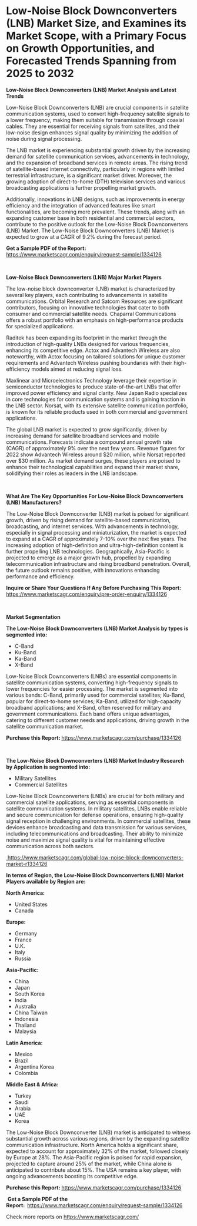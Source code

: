 <p><h1>Low-Noise Block Downconverters (LNB) Market Size, and Examines its Market Scope, with a Primary Focus on Growth Opportunities, and Forecasted Trends Spanning from 2025 to 2032</h1></p><p><strong>Low-Noise Block Downconverters (LNB) Market Analysis and Latest Trends</strong></p>
<p><p>Low-Noise Block Downconverters (LNB) are crucial components in satellite communication systems, used to convert high-frequency satellite signals to a lower frequency, making them suitable for transmission through coaxial cables. They are essential for receiving signals from satellites, and their low-noise design enhances signal quality by minimizing the addition of noise during signal processing.</p><p>The LNB market is experiencing substantial growth driven by the increasing demand for satellite communication services, advancements in technology, and the expansion of broadband services in remote areas. The rising trend of satellite-based internet connectivity, particularly in regions with limited terrestrial infrastructure, is a significant market driver. Moreover, the growing adoption of direct-to-home (DTH) television services and various broadcasting applications is further propelling market growth.</p><p>Additionally, innovations in LNB designs, such as improvements in energy efficiency and the integration of advanced features like smart functionalities, are becoming more prevalent. These trends, along with an expanding customer base in both residential and commercial sectors, contribute to the positive outlook for the Low-Noise Block Downconverters (LNB) Market. The Low-Noise Block Downconverters (LNB) Market is expected to grow at a CAGR of 9.2% during the forecast period.</p></p>
<p><strong>Get a Sample PDF of the Report:&nbsp;</strong> <a href="https://www.marketscagr.com/enquiry/request-sample/1334126?utm_campaign=2736&utm_medium=2&utm_source=Github&utm_content=ia&utm_term=27022025&utm_id=low-noise-block-downconverters-lnb">https://www.marketscagr.com/enquiry/request-sample/1334126</a></p>
<p>&nbsp;</p>
<p><strong>Low-Noise Block Downconverters (LNB) Major Market Players</strong></p>
<p><p>The low-noise block downconverter (LNB) market is characterized by several key players, each contributing to advancements in satellite communications. Orbital Research and Satcom Resources are significant contributors, focusing on innovative technologies that cater to both consumer and commercial satellite needs. Chaparral Communications offers a robust portfolio with an emphasis on high-performance products for specialized applications.</p><p>Raditek has been expanding its footprint in the market through the introduction of high-quality LNBs designed for various frequencies, enhancing its competitive edge. Actox and Advantech Wireless are also noteworthy, with Actox focusing on tailored solutions for unique customer requirements and Advantech Wireless pushing boundaries with their high-efficiency models aimed at reducing signal loss.</p><p>Maxlinear and Microelectronics Technology leverage their expertise in semiconductor technologies to produce state-of-the-art LNBs that offer improved power efficiency and signal clarity. New Japan Radio specializes in core technologies for communication systems and is gaining traction in the LNB sector. Norsat, with its extensive satellite communication portfolio, is known for its reliable products used in both commercial and government applications.</p><p>The global LNB market is expected to grow significantly, driven by increasing demand for satellite broadband services and mobile communications. Forecasts indicate a compound annual growth rate (CAGR) of approximately 9% over the next few years. Revenue figures for 2022 show Advantech Wireless around $20 million, while Norsat reported over $30 million. As market demand surges, these players are poised to enhance their technological capabilities and expand their market share, solidifying their roles as leaders in the LNB landscape.</p></p>
<p>&nbsp;</p>
<p><strong>What Are The Key Opportunities For Low-Noise Block Downconverters (LNB) Manufacturers?</strong></p>
<p><p>The Low-Noise Block Downconverter (LNB) market is poised for significant growth, driven by rising demand for satellite-based communication, broadcasting, and internet services. With advancements in technology, especially in signal processing and miniaturization, the market is expected to expand at a CAGR of approximately 7-10% over the next five years. The increasing adoption of high-definition and ultra-high-definition content is further propelling LNB technologies. Geographically, Asia-Pacific is projected to emerge as a major growth hub, propelled by expanding telecommunication infrastructure and rising broadband penetration. Overall, the future outlook remains positive, with innovations enhancing performance and efficiency.</p></p>
<p><strong>Inquire or Share Your Questions If Any Before Purchasing This Report:</strong> <a href="https://www.marketscagr.com/enquiry/pre-order-enquiry/1334126?utm_campaign=2736&utm_medium=2&utm_source=Github&utm_content=ia&utm_term=27022025&utm_id=low-noise-block-downconverters-lnb">https://www.marketscagr.com/enquiry/pre-order-enquiry/1334126</a></p>
<p>&nbsp;</p>
<p><strong>Market Segmentation</strong></p>
<p><strong>The Low-Noise Block Downconverters (LNB) Market Analysis by types is segmented into:</strong></p>
<p><ul><li>C-Band</li><li>Ku-Band</li><li>Ka-Band</li><li>X-Band</li></ul></p>
<p><p>Low-Noise Block Downconverters (LNBs) are essential components in satellite communication systems, converting high-frequency signals to lower frequencies for easier processing. The market is segmented into various bands: C-Band, primarily used for commercial satellites; Ku-Band, popular for direct-to-home services; Ka-Band, utilized for high-capacity broadband applications; and X-Band, often reserved for military and government communications. Each band offers unique advantages, catering to different customer needs and applications, driving growth in the satellite communication market.</p></p>
<p><strong>Purchase this Report:&nbsp;</strong><a href="https://www.marketscagr.com/purchase/1334126?utm_campaign=2736&utm_medium=2&utm_source=Github&utm_content=ia&utm_term=27022025&utm_id=low-noise-block-downconverters-lnb">https://www.marketscagr.com/purchase/1334126</a></p>
<p>&nbsp;</p>
<p><strong>The Low-Noise Block Downconverters (LNB) Market Industry Research by Application is segmented into:</strong></p>
<p><ul><li>Military Satellites</li><li>Commercial Satellites</li></ul></p>
<p><p>Low-Noise Block Downconverters (LNBs) are crucial for both military and commercial satellite applications, serving as essential components in satellite communication systems. In military satellites, LNBs enable reliable and secure communication for defense operations, ensuring high-quality signal reception in challenging environments. In commercial satellites, these devices enhance broadcasting and data transmission for various services, including telecommunications and broadcasting. Their ability to minimize noise and maximize signal quality is vital for maintaining effective communication across both sectors.</p></p>
<p><a href="https://www.marketscagr.com/global-low-noise-block-downconverters-market-r1334126?utm_campaign=2736&utm_medium=2&utm_source=Github&utm_content=ia&utm_term=27022025&utm_id=low-noise-block-downconverters-lnb">&nbsp;https://www.marketscagr.com/global-low-noise-block-downconverters-market-r1334126</a></p>
<p><strong>In terms of Region, the Low-Noise Block Downconverters (LNB) Market Players available by Region are:</strong></p>
<p>
    <p> <strong> North America: </strong>
        <ul>
            <li>United States</li>
            <li>Canada</li>
        </ul>
        </p> 
    <p> <strong> Europe: </strong>
        <ul>
            <li>Germany</li>
            <li>France</li>
            <li>U.K.</li>
            <li>Italy</li>
            <li>Russia</li>
        </ul>
        </p> 
    <p> <strong> Asia-Pacific: </strong>
        <ul>
            <li>China</li>
            <li>Japan</li>
            <li>South Korea</li>
            <li>India</li>
            <li>Australia</li>
            <li>China Taiwan</li>
            <li>Indonesia</li>
            <li>Thailand</li>
            <li>Malaysia</li>
        </ul>
        </p> 
    <p> <strong> Latin America: </strong>
        <ul>
            <li>Mexico</li>
            <li>Brazil</li>
            <li>Argentina Korea</li>
            <li>Colombia</li>
        </ul>
        </p> 
    <p> <strong> Middle East & Africa: </strong>
        <ul>
            <li>Turkey</li>
            <li>Saudi</li>
            <li>Arabia</li>
            <li>UAE</li>
            <li>Korea</li>
        </ul>
    </p>
    </p>
<p><p>The Low-Noise Block Downconverter (LNB) market is anticipated to witness substantial growth across various regions, driven by the expanding satellite communication infrastructure. North America holds a significant share, expected to account for approximately 32% of the market, followed closely by Europe at 28%. The Asia-Pacific region is poised for rapid expansion, projected to capture around 25% of the market, while China alone is anticipated to contribute about 15%. The USA remains a key player, with ongoing advancements boosting its competitive edge.</p></p>
<p><strong>Purchase this Report: </strong><a href="https://www.marketscagr.com/purchase/1334126?utm_campaign=2736&utm_medium=2&utm_source=Github&utm_content=ia&utm_term=27022025&utm_id=low-noise-block-downconverters-lnb">https://www.marketscagr.com/purchase/1334126</a></p>
<p>&nbsp;<strong>Get a Sample PDF of the Report:&nbsp;&nbsp;</strong><a href="https://www.marketscagr.com/enquiry/request-sample/1334126?utm_campaign=2736&utm_medium=2&utm_source=Github&utm_content=ia&utm_term=27022025&utm_id=low-noise-block-downconverters-lnb">https://www.marketscagr.com/enquiry/request-sample/1334126</a></p>
<p><strong></strong></p>
<p>Check more reports on <a href="https://www.marketscagr.com/?utm_campaign=2736&utm_medium=2&utm_source=Github&utm_content=ia&utm_term=27022025&utm_id=low-noise-block-downconverters-lnb">https://www.marketscagr.com/</a></p>